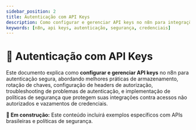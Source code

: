 ```yaml
---
sidebar_position: 2
title: Autenticação com API Keys
description: Como configurar e gerenciar API keys no n8n para integrações seguras
keywords: [n8n, api keys, autenticação, segurança, credenciais]
---
```


# 🔑 Autenticação com API Keys

Este documento explica como **configurar e gerenciar API keys** no n8n para autenticação segura, abordando melhores práticas de armazenamento, rotação de chaves, configuração de headers de autorização, troubleshooting de problemas de autenticação, e implementação de políticas de segurança que protegem suas integrações contra acessos não autorizados e vazamentos de credenciais.

**🔄 Em construção:** Este conteúdo incluirá exemplos específicos com APIs brasileiras e políticas de segurança.
